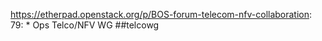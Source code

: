 https://etherpad.openstack.org/p/BOS-forum-telecom-nfv-collaboration: 79: * Ops Telco/NFV WG ##telcowg
